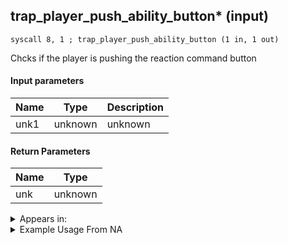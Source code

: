 ## trap_player_push_ability_button* (input)

`syscall 8, 1 ; trap_player_push_ability_button (1 in, 1 out)`

Chcks if the player is pushing the reaction command button

#### Input parameters
| Name | Type | Description
|------|------|------------
| unk1   | unknown   | unknown


#### Return Parameters
| Name | Type
|------|-----
| unk   | unknown   


<details>
	<summary>Appears in:</summary>

</details>

<details>
	<summary>Example Usage From NA</summary>
```

```
</details>

